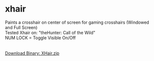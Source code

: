 # xhair
Paints a crosshair on center of screen for gaming crosshairs (Windowed and Full Screen)<br/>
Tested Xhair on: "theHunter: Call of the Wild"<br/>
NUM LOCK = Toggle Visible On/Off<br/><br/>
<br/>
<a href="http://www.nk-inc.com/downloads/fn/xhair.zip">Download Binary: XHair.zip</a>

